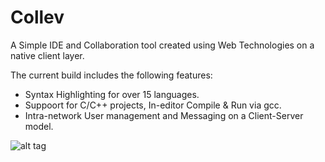 Collev
======

A Simple IDE and Collaboration tool created using Web Technologies on a native client layer. 

The current build includes the following features:
- Syntax Highlighting for over 15 languages.
- Suppoort for C/C++ projects, In-editor Compile & Run via gcc.
- Intra-network User management and Messaging on a Client-Server model.


![alt tag](https://doc-0g-48-docs.googleusercontent.com/docs/securesc/ha0ro937gcuc7l7deffksulhg5h7mbp1/cl9lu62jnr8e3bipb7scrs5er3uo4n5q/1384704000000/09613195386784720916/*/0B4-2gdN6E1cNYTBoSHI5eU95dlU?h=16653014193614665626)
